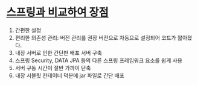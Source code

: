 # [스프링과 비교하여 장점](https://www.youtube.com/watch?v=6h9qmKWK6Io&list=PLgXGHBqgT2TvpJ_p9L_yZKPifgdBOzdVH&index=44)
1. 간편한 설정
2. 편리한 의존성 관리: 버전 관리를 권장 버전으로 자동으로 설정되어 코드가 짧아졌다.
3. 내장 서버로 인한 간단판 배포 서버 구축
4. 스프링 Security, DATA JPA 등의 다른 스프링 프레임워크 요소를 쉽게 사용
5. 서버 구동 시간이 절반 가까이 단축
6. 내장 서블릿 컨테이너 덕분에 jar 파일로 간단 배포

